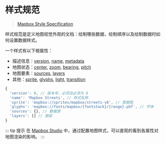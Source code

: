 # 样式规范

> [Mapbox Style Specification](https://docs.mapbox.com/mapbox-gl-js/style-spec/)

样式规范是定义地图视觉外观的文档：绘制哪些数据，绘制顺序以及绘制数据时如何设置数据样式。

一个样式有以下根属性：

- 描述信息：[version](https://docs.mapbox.com/mapbox-gl-js/style-spec/root/#version), [name](https://docs.mapbox.com/mapbox-gl-js/style-spec/root/#name), [metadata](https://docs.mapbox.com/mapbox-gl-js/style-spec/root/#metadata)
- 地图状态：[center](https://docs.mapbox.com/mapbox-gl-js/style-spec/root/#center), [zoom](https://docs.mapbox.com/mapbox-gl-js/style-spec/root/#zoom), [bearing](https://docs.mapbox.com/mapbox-gl-js/style-spec/root/#bearing), [pitch](https://docs.mapbox.com/mapbox-gl-js/style-spec/root/#pitch)
- 地图要素：[sources](https://docs.mapbox.com/mapbox-gl-js/style-spec/root/#sources), [layers](https://docs.mapbox.com/mapbox-gl-js/style-spec/root/#layers)
- 其他：[sprite](https://docs.mapbox.com/mapbox-gl-js/style-spec/root/#sprite), [glyphs](https://docs.mapbox.com/mapbox-gl-js/style-spec/root/#glyphs), [light](https://docs.mapbox.com/mapbox-gl-js/style-spec/root/#light), [transition](https://docs.mapbox.com/mapbox-gl-js/style-spec/root/#transition)

```js
{
  'version': 8, // 版本号，必须且必须为 8
  'name': 'Mapbox Streets', // 样式名称
  'sprite': 'mapbox://sprites/mapbox/streets-v8', // 雪碧图
  'glyphs': 'mapbox://fonts/mapbox/{fontstack}/{range}.pbf', // 字体
  'sources': {}, // 数据源
  'layers': [] // 图层
}
```

::: tip 提示
在 [Mapbox Studio](https://studio.mapbox.com/) 中，通过配置地图样式，可以直观的看到各属性对地图渲染的影响。
:::
